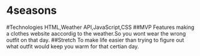 # 4seasons
#Technologies
 HTML,Weather API,JavaScript,CSS
 ##MVP Features
 making a clothes website aaccordig to the weather.So you wont wear the wrong outfit on that day.
 ##Stretch
 To make life easier than trying to figure out what outfit would keep you warm for that certian day.
 

